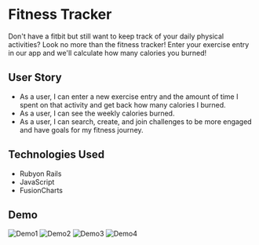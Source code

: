 # Fitness Tracker
Don't have a fitbit but still want to keep track of your daily physical activities? Look no more than the fitness tracker! Enter your exercise entry in our app and we'll calculate how many calories you burned!

##  User Story
  * As a user, I can enter a new exercise entry and the amount of time I spent on that activity and get back how many calories I burned.
  * As a user, I can see the weekly calories burned.
  * As a user, I can search, create, and join challenges to be more engaged and have goals for my fitness journey.

## Technologies Used
  * Rubyon Rails
  * JavaScript
  * FusionCharts

## Demo
  ![Demo1](https://github.com/rkoko/Fitness-app-module-2/blob/master/public/demo/homepage.png)
  ![Demo2](https://github.com/rkoko/Fitness-app-module-2/blob/master/public/demo/userProfile.png)
  ![Demo3](https://github.com/rkoko/Fitness-app-module-2/blob/master/public/demo/createChallenge.png)
  ![Demo4](https://github.com/rkoko/Fitness-app-module-2/blob/master/public/demo/createChal.png)
